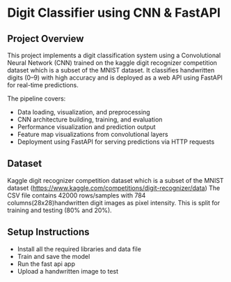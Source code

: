 # Digit Classifier using CNN & FastAPI

##  Project Overview
This project implements a digit classification system using a Convolutional Neural Network (CNN) trained on the kaggle digit recognizer competition dataset which is a subset of the MNIST dataset. It classifies handwritten digits (0–9) with high accuracy and is deployed as a web API using FastAPI for real-time predictions.

The pipeline covers:

- Data loading, visualization, and preprocessing
- CNN architecture building, training, and evaluation
- Performance visualization and prediction output
- Feature map visualizations from convolutional layers
- Deployment using FastAPI for serving predictions via HTTP requests

## Dataset
Kaggle digit recognizer competition dataset which is a subset of the MNIST dataset (https://www.kaggle.com/competitions/digit-recognizer/data)
The CSV file contains 42000 rows/samples with 784 columns(28x28)handwritten digit images as pixel intensity.
This is split for training and testing (80% and 20%).

## Setup Instructions
- Install all the required libraries and data file
- Train and save the model
- Run the fast api app
- Upload a handwritten image to test
 
